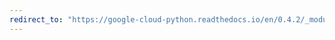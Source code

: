 ```yaml
---
redirect_to: "https://google-cloud-python.readthedocs.io/en/0.4.2/_modules/gcloud/datastore/connection.html"
---
```

